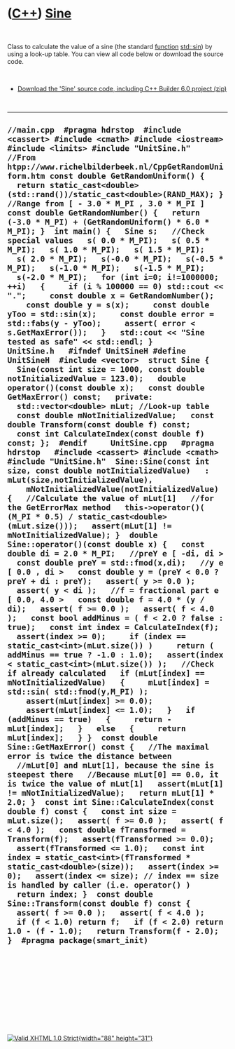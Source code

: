 



 

 

 

 

 

([C++](Cpp.htm)) [Sine](CppSine.htm)
====================================

 

Class to calculate the value of a sine (the standard
[function](CppFunction.htm) [std::sin](CppSin.htm)) by using a look-up
table. You can view all code below or download the source code.

 

-   [Download the 'Sine' source code, including C++ Builder 6.0
    project (zip)](CppSine.zip)

 

  ------------------------------------------------------------------------------------------------------------------------------------------------------------------------------------------------------------------------------------------------------------------------------------------------------------------------------------------------------------------------------------------------------------------------------------------------------------------------------------------------------------------------------------------------------------------------------------------------------------------------------------------------------------------------------------------------------------------------------------------------------------------------------------------------------------------------------------------------------------------------------------------------------------------------------------------------------------------------------------------------------------------------------------------------------------------------------------------------------------------------------------------------------------------------------------------------------------------------------------------------------------------------------------------------------------------------------------------------------------------------------------------------------------------------------------------------------------------------------------------------------------------------------------------------------------------------------------------------------------------------------------------------------------------------------------------------------------------------------------------------------------------------------------------------------------------------------------------------------------------------------------------------------------------------------------------------------------------------------------------------------------------------------------------------------------------------------------------------------------------------------------------------------------------------------------------------------------------------------------------------------------------------------------------------------------------------------------------------------------------------------------------------------------------------------------------------------------------------------------------------------------------------------------------------------------------------------------------------------------------------------------------------------------------------------------------------------------------------------------------------------------------------------------------------------------------------------------------------------------------------------------------------------------------------------------------------------------------------------------------------------------------------------------------------------------------------------------------------------------------------------------------------------------------------------------------------------------------------------------------------------------------------------------------------------------------------------------------------------------------------------------------------------------------------------------------------------------------------------------------------------------------------------------------------------------------------------------------------------------------------------------------------------------------------------------------------------------------------------------------------------------------------------------------------------------------------------------------------------------------------
  ` //main.cpp  #pragma hdrstop  #include <cassert> #include <cmath> #include <iostream> #include <limits> #include "UnitSine.h"  //From htpp://www.richelbilderbeek.nl/CppGetRandomUniform.htm const double GetRandomUniform() {   return static_cast<double>(std::rand())/static_cast<double>(RAND_MAX); }  //Range from [ - 3.0 * M_PI , 3.0 * M_PI ] const double GetRandomNumber() {   return (-3.0 * M_PI) + (GetRandomUniform() * 6.0 * M_PI); }  int main() {   Sine s;   //Check special values   s( 0.0 * M_PI);   s( 0.5 * M_PI);   s( 1.0 * M_PI);   s( 1.5 * M_PI);   s( 2.0 * M_PI);   s(-0.0 * M_PI);   s(-0.5 * M_PI);   s(-1.0 * M_PI);   s(-1.5 * M_PI);   s(-2.0 * M_PI);   for (int i=0; i!=1000000; ++i)   {     if (i % 100000 == 0) std::cout << ".";     const double x = GetRandomNumber();     const double y = s(x);     const double yToo = std::sin(x);     const double error = std::fabs(y - yToo);     assert( error < s.GetMaxError());   }   std::cout << "Sine tested as safe" << std::endl; }       UnitSine.h   #ifndef UnitSineH #define UnitSineH  #include <vector>  struct Sine {   Sine(const int size = 1000, const double notInitializedValue = 123.0);   double operator()(const double x);   const double GetMaxError() const;   private:   std::vector<double> mLut; //Look-up table   const double mNotInitializedValue;   const double Transform(const double f) const;   const int CalculateIndex(const double f) const; };  #endif     UnitSine.cpp   #pragma hdrstop   #include <cassert> #include <cmath>   #include "UnitSine.h"  Sine::Sine(const int size, const double notInitializedValue)   : mLut(size,notInitializedValue),     mNotInitializedValue(notInitializedValue) {   //Calculate the value of mLut[1]   //for the GetErrorMax method   this->operator()( (M_PI * 0.5) / static_cast<double>(mLut.size()));   assert(mLut[1] != mNotInitializedValue); }  double Sine::operator()(const double x) {   const double di = 2.0 * M_PI;   //preY e [ -di, di >   const double preY = std::fmod(x,di);   //y e [ 0.0 , di >   const double y = (preY < 0.0 ? preY + di : preY);   assert( y >= 0.0 );   assert( y < di );   //f = fractional part e [ 0.0, 4.0 >   const double f = 4.0 * (y / di);   assert( f >= 0.0 );   assert( f < 4.0 );   const bool addMinus = ( f < 2.0 ? false : true);   const int index = CalculateIndex(f);   assert(index >= 0);     if (index == static_cast<int>(mLut.size()) )     return ( addMinus == true ? -1.0 : 1.0);   assert(index < static_cast<int>(mLut.size()) );   //Check if already calculated   if (mLut[index] == mNotInitializedValue)   {     mLut[index] = std::sin( std::fmod(y,M_PI) );     assert(mLut[index] >= 0.0);     assert(mLut[index] <= 1.0);   }   if (addMinus == true)   {     return -mLut[index];   }   else   {     return mLut[index];   } }  const double Sine::GetMaxError() const {   //The maximal error is twice the distance between   //mLut[0] and mLut[1], because the sine is steepest there   //Because mLut[0] == 0.0, it is twice the value of mLut[1]   assert(mLut[1] != mNotInitializedValue);   return mLut[1] * 2.0; }  const int Sine::CalculateIndex(const double f) const {   const int size = mLut.size();   assert( f >= 0.0 );   assert( f < 4.0 );   const double fTransformed = Transform(f);   assert(fTransformed >= 0.0);   assert(fTransformed <= 1.0);   const int index = static_cast<int>(fTransformed * static_cast<double>(size));   assert(index >= 0);   assert(index <= size); // index == size is handled by caller (i.e. operator() )   return index; }  const double Sine::Transform(const double f) const {   assert( f >= 0.0 );   assert( f < 4.0 );   if (f < 1.0) return f;   if (f < 2.0) return 1.0 - (f - 1.0);   return Transform(f - 2.0); }  #pragma package(smart_init)   `
  ------------------------------------------------------------------------------------------------------------------------------------------------------------------------------------------------------------------------------------------------------------------------------------------------------------------------------------------------------------------------------------------------------------------------------------------------------------------------------------------------------------------------------------------------------------------------------------------------------------------------------------------------------------------------------------------------------------------------------------------------------------------------------------------------------------------------------------------------------------------------------------------------------------------------------------------------------------------------------------------------------------------------------------------------------------------------------------------------------------------------------------------------------------------------------------------------------------------------------------------------------------------------------------------------------------------------------------------------------------------------------------------------------------------------------------------------------------------------------------------------------------------------------------------------------------------------------------------------------------------------------------------------------------------------------------------------------------------------------------------------------------------------------------------------------------------------------------------------------------------------------------------------------------------------------------------------------------------------------------------------------------------------------------------------------------------------------------------------------------------------------------------------------------------------------------------------------------------------------------------------------------------------------------------------------------------------------------------------------------------------------------------------------------------------------------------------------------------------------------------------------------------------------------------------------------------------------------------------------------------------------------------------------------------------------------------------------------------------------------------------------------------------------------------------------------------------------------------------------------------------------------------------------------------------------------------------------------------------------------------------------------------------------------------------------------------------------------------------------------------------------------------------------------------------------------------------------------------------------------------------------------------------------------------------------------------------------------------------------------------------------------------------------------------------------------------------------------------------------------------------------------------------------------------------------------------------------------------------------------------------------------------------------------------------------------------------------------------------------------------------------------------------------------------------------------------------------------------------------------------------

 

 

 

 

 





 

[![Valid XHTML 1.0 Strict](valid-xhtml10.png){width="88"
height="31"}](http://validator.w3.org/check?uri=referer)
